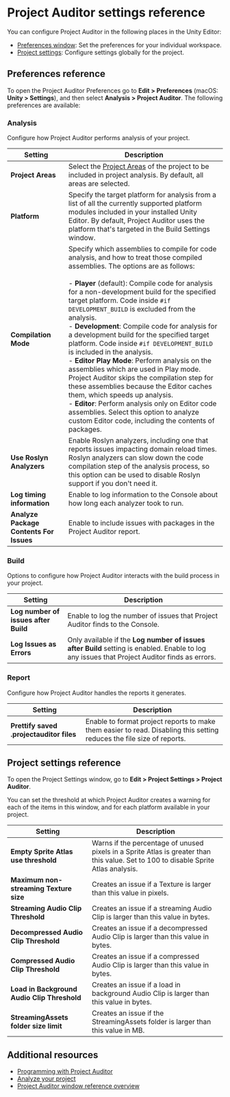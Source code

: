# Project Auditor settings reference

You can configure Project Auditor in the following places in the Unity Editor:

* [Preferences window](#preferences-reference): Set the preferences for your individual workspace.
* [Project settings](#project-settings-reference): Configure settings globally for the project.

## Preferences reference

To open the Project Auditor Preferences go to **Edit &gt; Preferences** (macOS: **Unity &gt; Settings**), and then select **Analysis &gt; Project Auditor**. The following preferences are available:

### Analysis

Configure how Project Auditor performs analysis of your project.

|**Setting**|**Description**|
|---|---|
|**Project Areas**| Select the [Project Areas](project-auditor-window-reference.md#project-area-views) of the project to be included in project analysis. By default, all areas are selected.|
|**Platform**|Specify the target platform for analysis from a list of all the currently supported platform modules included in your installed Unity Editor. By default, Project Auditor uses the platform that's targeted in the Build Settings window.|
|**Compilation Mode**|Specify which assemblies to compile for code analysis, and how to treat those compiled assemblies. The options are as follows:<br/><br/> - **Player** (default): Compile code for analysis for a non-development build for the specified target platform. Code inside `#if DEVELOPMENT_BUILD` is excluded from the analysis.<br/>- **Development**: Compile code for analysis for a development build for the specified target platform. Code inside `#if DEVELOPMENT_BUILD` is included in the analysis.<br/>- **Editor Play Mode**: Perform analysis on the assemblies which are used in Play mode. Project Auditor skips the compilation step for these assemblies because the Editor caches them, which speeds up analysis.<br/>- **Editor**: Perform analysis only on Editor code assemblies. Select this option to analyze custom Editor code, including the contents of packages.|
|**Use Roslyn Analyzers**|Enable Roslyn analyzers, including one that reports issues impacting domain reload times. Roslyn analyzers can slow down the code compilation step of the analysis process, so this option can be used to disable Roslyn support if you don't need it.|
|**Log timing information**|Enable to log information to the Console about how long each analyzer took to run.|
|**Analyze Package Contents For Issues**|Enable to include issues with packages in the Project Auditor report.|

### Build

Options to configure how Project Auditor interacts with the build process in your project.


|**Setting**|**Description**|
|---|---|
|**Log number of issues after Build**|Enable to log the number of issues that Project Auditor finds to the Console.|
|**Log Issues as Errors**|Only available if the **Log number of issues after Build** setting is enabled. Enable to log any issues that Project Auditor finds as errors.|

### Report

Configure how Project Auditor handles the reports it generates.

|**Setting**|**Description**|
|---|---|
|**Prettify saved .projectauditor files**|Enable to format project reports to make them easier to read. Disabling this setting reduces the file size of reports.|

## Project settings reference

To open the Project Settings window, go to **Edit &gt; Project Settings &gt; Project Auditor**.

You can set the threshold at which Project Auditor creates a warning for each of the items in this window, and for each platform available in your project. 

|**Setting**|**Description**|
|---|---|
|**Empty Sprite Atlas use threshold**|Warns if the percentage of unused pixels in a Sprite Atlas is greater than this value. Set to 100 to disable Sprite Atlas analysis.|
|**Maximum non-streaming Texture size**|Creates an issue if a Texture is larger than this value in pixels.|
|**Streaming Audio Clip Threshold**|Creates an issue if a streaming Audio Clip is larger than this value in bytes.|
|**Decompressed Audio Clip Threshold**|Creates an issue if a decompressed Audio Clip is larger than this value in bytes.|
|**Compressed Audio Clip Threshold**|Creates an issue if a compressed Audio Clip is larger than this value in bytes.|
|**Load in Background Audio Clip Threshold**|Creates an issue if a load in background Audio Clip is larger than this value in bytes.|
|**StreamingAssets folder size limit**|Creates an issue if the StreamingAssets folder is larger than this value in MB.|

## Additional resources

* [Programming with Project Auditor](project-auditor-programming.md)
* [Analyze your project](analyze-project.md)
* [Project Auditor window reference overview](project-auditor-window-reference.md)